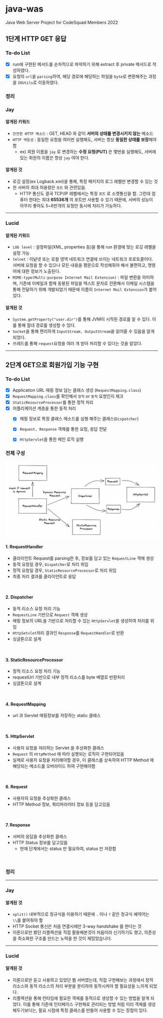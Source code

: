 # java-was
Java Web Server Project for CodeSquad Members 2022

## 1단계 HTTP GET 응답

### To-do List

- [x] run에 구현된 메서드를 순차적으로 파악하기 위해 extract 후 private 메서드로 작성하였다. 
- [x] 요청의 ``url``을 ``parsing``하여, 해당 경로에 해당하는 파일을 ``byte``로 변환해주는 과정을 ``IOUtils``로 이동하였다.

### 정리

### Jay

#### 알게된 키워드

- `안전한 HTTP 메소드` : GET, HEAD 와 같이 **서버의 상태를 변경시키지 않는** 메소드
- `HTTP 멱등성` : 동일한 요청을 여러번 실행해도, 서버는 항상 **동일한 상태를 보장**해야함
  - ex) 회원 이름을 `jay` 로 변경하는  **수정 요청(PUT)** 은 몇번을 실행해도, 서버에 있는 회원의 이름은 항상 `jay` 여야 한다.

#### 알게된 것

- 로깅 설정(ex Logback.xml)을 통해, 특정 패키지의 로그 레벨만 변경할 수 있는 것
- 한 서버의 최대 허용량은 `포트` 와 관련있음.
  -  HTTP 통신도 결국 TCP/IP 레벨에서는 특정 `포트` 로 소켓통신을 함.
     그런데 컴퓨터 한대는 최대 **65536개** 의 포트만 사용할 수 있기 때문에,
     서버의 성능이 아무리 좋아도 5~6만개의 요청만 동시에 처리가 가능하다.

---

### Lucid

#### 알게된 키워드
- ``LOG level`` : 설정파일(XML, properties 등)을 통해 run 환경에 맞는 로깅 레벨을 설정 가능
- ``telnet`` : 이넡넷 또는 로컬 영역 네트워크 연결에 쓰이는 네트워크 프로토콜이다. 서버에 요청을 할 수 있으나 모든 내용을 평문으로 작성해줘야 해서 불편하고, 명령어에 대한 정보가 노출된다.
- ``MIME-type(Multi-purpose Internet Mail Extension)`` : 파일 변환을 의미하며, 기존에 이메일과 함께 동봉된 파일을 텍스트 문자로 전환해서 이메일 시스템을 통해 전달하기 위해 개발되었기 때문에 이름이 ``Internet Mail Extension``가 붙어있다.

#### 알게된 것
- ``System.getProperty("user.dir")``를 통해 JVM이 시작된 경로를 알 수 있다. 이를 통해 절대 경로를 생성할 수 있다.
- ``Socket``을 통해 편리하게 ``InputStream, OutputStream``을 읽어올 수 있음을 알게 되었다.
- 쓰레드를 통해 ``request``요청을 여러 개 받아 처리할 수 있다는 것을 알았다.   

---

## 2단계 GET으로 회원가입 기능 구현

### To-do List

- [x] Application URL 매핑 정보 담는 클래스 생성 (``RequestMapping.class``)
- [x] ``RequestMapping.class``를 확인해서 `정적` or `동적` 요청인지 체크
- [x] ``StaticResourceProcessor``를 통한 정적 처리
- [x] 어플리케이션 계층을 통한 동적 처리
  - [x] 매핑 정보로 특정 클래스 메소드를 실행 해주는 클래스(``Dispatcher``)
  - [x] ``Request, Response`` 객체를 통한 요청, 응답 전달
  - [x] ``HttpServlet``을 통한 메인 로직 실행


### 전체 구성

![img.png](img.png)


#### 1. RequestHandler
- 클라이언트 Request를 parsing한 후, 정보를 담고 있는 ``RequestLine`` 객체 생성 
- 동적 요청일 경우, ``Dispatcher``로 처리 위임
- 정적 요청일 경우, ``StaticResourceProcessor``로 처리 위임
- 최종 처리 결과를 클라이언트로 응답

<br>

#### 2. Dispatcher
- 동적 리소스 요청 처리 기능
- ``RequestLine`` 기반으로 ``Request`` 객체 생성
- 매핑 정보의 URL을 기반으로 처리할 수 있는 ``HttpServlet``을 생성하여 처리를 위임
- `HttpSetvlet`처리 결과인 ``Response``를 ``RequestHandler``로 반환
- 싱글톤으로 설계

<br>

#### 3. StaticResourceProcessor
- 정적 리소스 요청 처리 기능
- requestUrl 기반으로 내부 정적 리소스를 byte 배열로 반환처리
- 싱글톤으로 설계

<br>

#### 4. RequestMapping
- url 과 Servlet 매핑정보를 저장하는 static 클래스

<br>

#### 5. HttpServlet

- 사용자 요청을 처리하는 Servlet 을 추상화한 클래스
- `Request` 의 `HttpMethod` 에 따라 실행되는 로직이 구현되어있음
- 실제로 사용자 요청을 처리해야할 경우, 이 클래스를 상속하여 HTTP Method 에 해당되는 메소드를 오버라이드 하여 구현해야함

<br>

#### 6. Request

- 사용자의 요청을 추상화한 클래스
- HTTP Method 정보, 쿼리파라미터 정보 등을 담고있음

<br>

#### 7. Response

- 서버의 응답을 추상화한 클래스
- HTTP Status 정보를 담고있음
    - 현재 단계에서는 status 만 필요하여, status 만 저장함


<br>

### 정리

---

### Jay

#### 알게된 것

- `split()` 내부적으로 정규식을 이용하기 때문에 `.` 이나 `?` 같은 정규식 예약어는 `\\`를 붙여줘야 함
- HTTP Socket 통신은 처음 연결시에만 3-way handshake 를 한다는 것
- 이론으로만 봤던 리플렉션을 직접 활용해본것이 처음이라 신기하기도 했고, 의존성을 최소화한 구조를 만드는 노력을 한 것이 재밌었습니다.

---

### Lucid

#### 알게된 것
- 이론으로만 듣고 사용하고 있었던 웹 서버였는데, 직접 구현해보는 과정에서 정적 리소스와 동적 리소스의 처리 부분을 분리하여 동작시켜야 할 필요성을 느끼게 되었다.
- 리플렉션을 통해 런타임에 필요한 객체를 동적으로 생성할 수 있는 방법을 알게 되었다. 이를 통해 기존에 인터페이스 구현체로 관리되는 방법 처럼 미리 객체를 생성해두기보다는, 필요 시점에 특정 클래스를 만들어 사용할 수 있는 장점이 있다.
